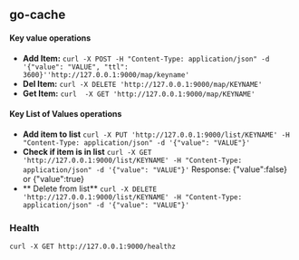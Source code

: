 ## go-cache
#### Key value  operations
 - **Add Item:**
`curl -X POST -H "Content-Type: application/json" -d '{"value": "VALUE", "ttl": 3600}''http://127.0.0.1:9000/map/keyname'`
 - **Del Item:**
`curl -X DELETE 'http://127.0.0.1:9000/map/KEYNAME'`
  - **Get Item:**
`curl  -X GET 'http://127.0.0.1:9000/map/KEYNAME'`


#### Key List of Values operations
 - **Add item to list**
 `curl -X PUT 'http://127.0.0.1:9000/list/KEYNAME' -H "Content-Type: application/json" -d '{"value": "VALUE"}'`
 - **Check if item is in list**
 `curl -X GET 'http://127.0.0.1:9000/list/KEYNAME' -H "Content-Type: application/json" -d '{"value": "VALUE"}'`
  Response: {"value":false} or {"value":true}
 - ** Delete from list**
 `curl -X DELETE 'http://127.0.0.1:9000/list/KEYNAME' -H "Content-Type: application/json" -d '{"value": "VALUE"}'`

### Health
`curl -X GET http://127.0.0.1:9000/healthz`
